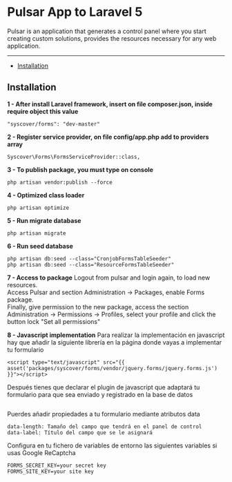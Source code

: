 # Pulsar App to Laravel 5

Pulsar is an application that generates a control panel where you start creating custom solutions, provides the resources necessary for any web application.

---
- [Installation](#installation)


## Installation

**1 - After install Laravel framework, insert on file composer.json, inside require object this value**
```
"syscover/forms": "dev-master"

```

**2 - Register service provider, on file config/app.php add to providers array**

```
Syscover\Forms\FormsServiceProvider::class,

```

**3 - To publish package, you must type on console**

```
php artisan vendor:publish --force

```

**4 - Optimized class loader**

```
php artisan optimize

```

**5 - Run migrate database**

```
php artisan migrate
```

**6 - Run seed database**

```
php artisan db:seed --class="CronjobFormsTableSeeder"
php artisan db:seed --class="ResourceFormsTableSeeder"

```

**7 - Access to package**
Logout from pulsar and login again, to load new resources.<br>
Access Pulsar and section Administration -> Packages, enable Forms package.<br>
Finally, give permission to the new package, access the section Administration -> Permissions -> Profiles, select your profile and click the button lock "Set all permissions"

**8 - Javascript implementation**
Para realizar la implementación en javascript hay que añadir la siguiente librería en la página donde vayas a implementar tu formulario
```
<script type="text/javascript" src="{{ asset('packages/syscover/forms/vendor/jquery.forms/jquery.forms.js') }}"></script>
```

Después tienes que declarar el plugin de javascript que adaptará tu formulario para que sea enviado y registrado en la base de datos
```

```

Puerdes añadir propiedades a tu formulario mediante atributos data
```
data-length: Tamaño del campo que tendrá en el panel de control
data-label: Título del campo que se le asignará
```

Configura en tu fichero de variables de entorno las siguientes variables si usas Google ReCaptcha
```
FORMS_SECRET_KEY=your secret key
FORMS_SITE_KEY=your site key
```